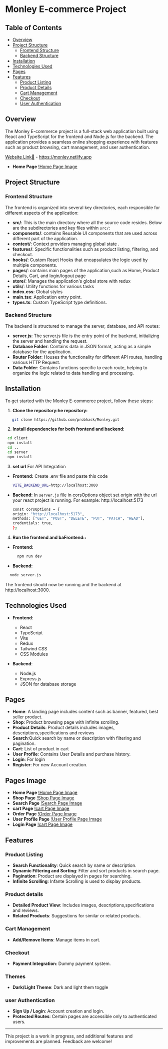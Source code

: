 # Monley E-commerce Project

## Table of Contents

- [Overview](#overview)
- [Project Structure](#project-structure)
  - [Frontend Structure](#frontend-structure)
  - [Backend Structure](#backend-structure)
- [Installation](#installation)
- [Technologies Used](#technologies-used)
- [Pages](#pages)
- [Features](#features)
  - [Product Listing](#product-listing)
  - [Product Details](#product-details)
  - [Cart Management](#cart-management)
  - [Checkout](#checkout)
  - [User Authentication](#user-authentication)

## Overview

The Monley E-commerce project is a full-stack web application built using React and TypeScript for the frontend and Node.js for the backend. The application provides a seamless online shopping experience with features such as product browsing, cart management, and user authentication.

[Website Link🔗](https://monley.netlify.app) - https://monley.netlify.app

- **Home Page**
  [!Home Page Image](./website_images/home.png)

## Project Structure

### Frontend Structure

The frontend is organized into several key directories, each responsible for different aspects of the application:

- **src/**: This is the main directory where all the source code resides. Below are the subdirectories and key files within `src/`:
- **components/**: contains Reusable UI components that are used across different part of the application.
- **context/**: Context providers managing global state .
- **features/**: Specific functionalities such as product listing, filtering, and checkout.
- **hooks/**: Custom React Hooks that encapsulates the logic used by multiple components.
- **pages/**: contains main pages of the application,such as Home, Product Details, Cart, and login/logout page
- **store/**: Manages the application's global store with redux
- **utils/**: Utility functions for various tasks
- **index.css**: Global styles
- **main.tsx**: Application entry point.
- **types.ts**: Custom TypeScript type definitions.

### Backend Structure

The backend is structured to manage the server, database, and API routes:

- **server.js**: The server.js file is the entry point of the backend, initializing the server and handling the request.
- **Database Folder**: Contains data in JSON format, acting as a simple database for the application.
- **Router Folder**: Houses the functionality for different API routes, handling various HTTP Request.
- **Data Folder**: Contains functions specific to each route, helping to organize the logic related to data handling and processing.

## Installation

To get started with the Monley E-commerce project, follow these steps:

1. **Clone the repository:he repository:**

```bash
   git clone https://github.com/probhask/Monley.git
```

2. **Install dependencies for both frontend and backend:**

```bash
 cd client
 npm install
 cd ..
 cd server
 npm install
```

3. **set url**
   For API Integration

- **Frontend:**
  Create .env file and paste this code

  ```bash
  VITE_BACKEND_URL=http://localhost:3000
  ```

- **Backend:**
  In `server.js` file in corsOptions object set origin with the url your react project is running. For example: http://localhost:5173

  ```bash
  const corsOptions = {
  origin: "http://localhost:5173",
  methods: ["GET", "POST", "DELETE", "PUT", "PATCH", "HEAD"],
  credentials: true,
  };
  ```

4. **Run the frontend and baFrontend::**

- **Frontend:**

  ```bash
    npm run dev
  ```

- **Backend:**

```bash
  node server.js
```

The frontend should now be running and the backend at http://localhost:3000.

## Technologies Used

- **Frontend**:

  - React
  - TypeScript
  - Vite
  - Redux
  - Tailwind CSS
  - CSS Modules

- **Backend**:

  - Node.js
  - Express.js
  - JSON for database storage

## Pages

- **Home**: A landing page includes content such as banner, featured, best seller product.
- **Shop**: Product browsing page with infinite scrolling.
- **Product Details**: Product details includes images, descriptions,specifications and reviews
- **Search**:Quick search by name or description with filtering and pagination.
- **Cart**: List of product in cart
- **User Profile**: Contains User Details and purchase history.
- **Login**: For login
- **Register**: For new Account creation.

## Pages Image

- **Home Page**
  [!Home Page Image](./website_images/home.png)
- **Shop Page**
  [!Shop Page Image](./website_images/shop.png)
- **Search Page**
  [!Search Page Image](./website_images/search.png)
- **cart Page**
  [!cart Page Image](./website_images/cart.png)
- **Order Page**
  [!Order Page Image](./website_images/order.png)
- **User Profile Page**
  [!User Profile Page Image](./website_images/profile.png)
- **Login Page**
  [!cart Page Image](./website_images/login.png)

## Features

### Product Listing

- **Search Functionality**: Quick search by name or description.
- **Dynamic Filtering and Sorting**: Filter and sort products in search page.
- **Pagination**: Product are displayed in pages for searching.
- **Infinite Scrolling**: Infante Scrolling is used to display products.

### Product details

- **Detailed Product View**: Includes images, descriptions,specifications and reviews.
- **Related Products**: Suggestions for similar or related products.

### Cart Management

- **Add/Remove Items**: Manage items in cart.

### Checkout

- **Payment Integration**: Dummy payment system.

### Themes

- **Dark/Light Theme**: Dark and light them toggle

### user Authentication

- **Sign Up / Login**: Account creation and login.
- **Protected Routes**: Certain pages are accessible only to authenticated users.

---

This project is a work in progress, and additional features and improvements are planned. Feedback are welcome!

